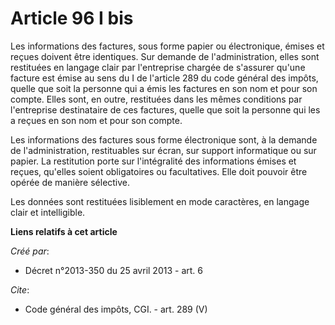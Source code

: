 # Article 96 I bis

Les informations des factures, sous forme papier ou électronique, émises et reçues doivent être identiques. Sur demande de
l'administration, elles sont restituées en langage clair par l'entreprise chargée de s'assurer qu'une facture est émise au
sens du I de l'article 289 du code général des impôts, quelle que soit la personne qui a émis les factures en son nom et pour
son compte. Elles sont, en outre, restituées dans les mêmes conditions par l'entreprise destinataire de ces factures, quelle
que soit la personne qui les a reçues en son nom et pour son compte. 

Les informations des factures sous forme électronique sont, à la demande de l'administration, restituables sur écran, sur
support informatique ou sur papier. La restitution porte sur l'intégralité des informations émises et reçues, qu'elles soient
obligatoires ou facultatives. Elle doit pouvoir être opérée de manière sélective. 

Les données sont restituées lisiblement en mode caractères, en langage clair et intelligible.

**Liens relatifs à cet article**

_Créé par_:

  - Décret n°2013-350 du 25 avril 2013 - art. 6

_Cite_:

  - Code général des impôts, CGI. - art. 289 (V)
